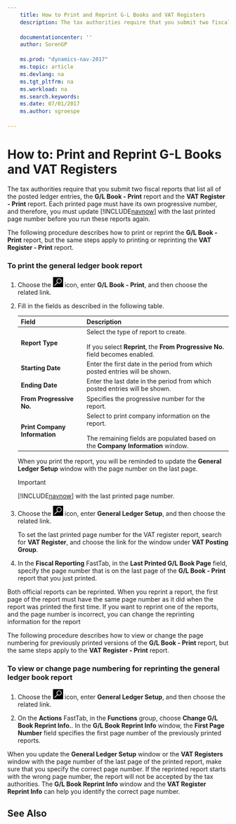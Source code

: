 ```yaml
---
    title: How to Print and Reprint G-L Books and VAT Registers
    description: The tax authorities require that you submit two fiscal reports that list all of the posted ledger entries, the **G/L Book - Print** report and the **VAT Register - Print** report. Each printed page must have its own progressive number, and therefore, you must update [!INCLUDE[navnow](../../includes/navnow_md.md)] with the last printed page number before you run these reports again.

    documentationcenter: ''
    author: SorenGP

    ms.prod: "dynamics-nav-2017"
    ms.topic: article
    ms.devlang: na
    ms.tgt_pltfrm: na
    ms.workload: na
    ms.search.keywords:
    ms.date: 07/01/2017
    ms.author: sgroespe

---
```

# How to: Print and Reprint G-L Books and VAT Registers
The tax authorities require that you submit two fiscal reports that list all of the posted ledger entries, the **G/L Book - Print** report and the **VAT Register - Print** report. Each printed page must have its own progressive number, and therefore, you must update [!INCLUDE[navnow](../../includes/navnow_md.md)] with the last printed page number before you run these reports again.  

 The following procedure describes how to print or reprint the **G/L Book - Print** report, but the same steps apply to printing or reprinting the **VAT Register - Print** report.  

### To print the general ledger book report  

1.  Choose the ![Search for Page or Report](../../media/ui-search/search_small.png "Search for Page or Report icon") icon, enter **G/L Book - Print**, and then choose the related link.  

2.  Fill in the fields as described in the following table.  

    |Field|Description|  
    |---------------------------------|---------------------------------------|  
    |**Report Type**|Select the type of report to create.<br /><br /> If you select **Reprint**, the **From Progressive No.** field becomes enabled.|  
    |**Starting Date**|Enter the first date in the period from which posted entries will be shown.|  
    |**Ending Date**|Enter the last date in the period from which posted entries will be shown.|  
    |**From Progressive No.**|Specifies the progressive number for the report.|  
    |**Print Company Information**|Select to print company information on the report.<br /><br /> The remaining fields are populated based on the **Company Information** window.|  

     When you print the report, you will be reminded to update the **General Ledger Setup** window with the page number on the last page.  

    > [!IMPORTANT]  
    >  [!INCLUDE[navnow](../../includes/navnow_md.md)] with the last printed page number.  

3.  Choose the ![Search for Page or Report](../../media/ui-search/search_small.png "Search for Page or Report icon") icon, enter **General Ledger Setup**, and then choose the related link.  

     To set the last printed page number for the VAT register report, search for **VAT Register**, and choose the link for the window under **VAT Posting Group**.  

4.  In the **Fiscal Reporting** FastTab, in the **Last Printed G/L Book Page** field, specify the page number that is on the last page of the **G/L Book - Print** report that you just printed.  

 Both official reports can be reprinted. When you reprint a report, the first page of the report must have the same page number as it did when the report was printed the first time. If you want to reprint one of the reports, and the page number is incorrect, you can change the reprinting information for the report  

 The following procedure describes how to view or change the page numbering for previously printed versions of the **G/L Book - Print** report, but the same steps apply to the **VAT Register - Print** report.  

### To view or change page numbering for reprinting the general ledger book report  

1.  Choose the ![Search for Page or Report](../../media/ui-search/search_small.png "Search for Page or Report icon") icon, enter **General Ledger Setup**, and then choose the related link.  

2.  On the **Actions** FastTab, in the **Functions** group, choose **Change G/L Book Reprint Info.**. In the **G/L Book Reprint Info** window, the **First Page Number** field specifies the first page number of the previously printed reports.  

 When you update the **General Ledger Setup** window or the **VAT Registers** window with the page number of the last page of the printed report, make sure that you specify the correct page number. If the reprinted report starts with the wrong page number, the report will not be accepted by the tax authorities. The **G/L Book Reprint Info** window and the **VAT Register Reprint Info** can help you identify the correct page number.  

## See Also  
 
